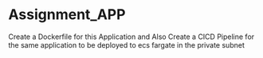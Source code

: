 # Assignment_APP

Create a Dockerfile for this Application and Also Create a CICD Pipeline for the same application to be deployed to ecs fargate in the private subnet
